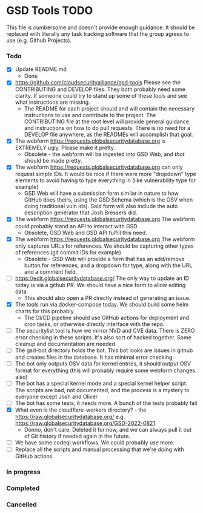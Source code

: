 # GSD Tools TODO

This file is cumbersome and doesn't provide enough guidance. It should be replaced with literally any task tracking software that the group agrees to use (e.g. Github Projects).

### Todo

- [x] Update README.md
	- Done
- [x] https://github.com/cloudsecurityalliance/gsd-tools Please see the CONTRIBUTING and DEVELOP files. They both probably need some clarity. If someone could try to stand up some of these tools and see what instructions are missing.
	- The README for each project should and will contain the necessary instructions to use and contribute to the project. The CONTRIBUTING file at the root level will provide general guidance and instructions on how to do pull requests. There is no need for a DEVELOP file anywhere, as the READMEs will accomplish that goal.
- [x] The webform https://requests.globalsecuritydatabase.org is EXTREMELY ugly. Please make it pretty.
	- Obsolete - the webform will be ingested into GSD Web, and _that_ should be made pretty.
- [x] The webform https://requests.globalsecuritydatabase.org can only request simple IDs. It would be nice if there were more "dropdown" type elements to avoid having to type everything in (like vulnerability type for example)
	- GSD Web will have a submission form similar in nature to how GitHub does theirs, using the GSD Schema (which is the OSV when doing traditional vuln ids). Said form will also include the auto description generator that Josh Bressers did.
- [x] The webform https://requests.globalsecuritydatabase.org The webform could probably stand an API to interact with GSD
	- Obsolete, GSD Web and GSD API fulfill this need.
- [x] The webform https://requests.globalsecuritydatabase.org The webform only captures URLs for references. We should be capturing other types of references (git commit IDs for example)
	- Obsolete - GSD Web will provide a form that has an add/remove button for references, and a dropdown for type, along with the URL and a comment field.
- [ ] https://edit.globalsecuritydatabase.org/ The only way to update an ID today is via a github PR. We should have a nice form to allow editing data.
	- This should also open a PR directly instead of generating an issue.
- [x] The tools run via docker-compose today. We should build some helm charts for this probably
	- The CI/CD pipeline should use GitHub actions for deployment and cron tasks, or otherwise directly interface with the repo.
- [ ] The securitylist tool is how we mirror NVD and CVE data. There is ZERO error checking in these scripts. It's also sort of hacked together. Some cleanup and documentation are needed
- [ ] The gsd-bot directory holds the bot. This bot looks are issues in github and creates files in the database. It has minimal error checking.
- [ ] The bot only outputs OSV data for kernel entries, it should output OSV format for everything (this will probably require some webform changes also)
- [ ] The bot has a special kernel mode and a special kernel helper script. The scripts are bad, not documented, and the process is a mystery to everyone except Josh and Oliver
- [ ] The bot has some tests, it needs more. A bunch of the tests probably fail
- [x] What even is the cloudflare-workers directory? - the https://raw.globalsecuritydatabase.org/ e.g. https://raw.globalsecuritydatabase.org/GSD-2022-0821
	- Donno, don't care. Deleted it for now, and we can always pull it out of Git history if needed again in the future.
- [ ] We have some codeql workflows. We could probably use more.
- [ ] Replace all the scripts and manual processing that we're doing with GitHub actions.

### In progress

### Completed

### Cancelled
